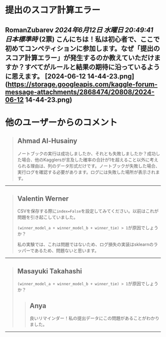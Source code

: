# 提出のスコア計算エラー

**RomanZubarev** *2024年6月12日 水曜日 20:49:41 日本標準時* (2票)
こんにちは！私は初心者で、ここで初めてコンペティションに参加します。なぜ「提出のスコア計算エラー」が発生するのか教えていただけますか？すべてがルールと結果の期待に沿っているように思えます。
[2024-06-12 14-44-23.png](https://storage.googleapis.com/kaggle-forum-message-attachments/2868474/20808/2024-06-12 14-44-23.png)
---
# 他のユーザーからのコメント
> ## Ahmad Al-Husainy
> 
> ノートブックの実行は成功しましたか、それとも失敗しましたか？成功した場合、他のKagglersが言及した確率の合計が1を超えること以外に考えられる理由は、列のデータ形式だけです。ノートブックが失敗した場合、実行ログを確認する必要があります。ログには失敗した場所が表示されます。
> 
> 
> 
---
> ## Valentin Werner
> 
> CSVを保存する際に`index=False`を設定してみてください。以前はこれが問題を引き起こしていました。
> 
> `(winner_model_a + winner_model_b + winner_tie) > 1`が原因でしょうか？
> 
> 私の実験では、これは問題ではないため、ログ損失の実装はsklearnのラッパーであるため、問題ないと思います。
> 
> 
> 
---
> ## Masayuki Takahashi
> 
> `(winner_model_a + winner_model_b + winner_tie) > 1`が原因でしょうか？
> 
> 
> 
> > ## Anya
> > 
> > 良いリマインダー！私の提出データにこの問題があることがわかりました。
> > 
> > 
> > 
---

